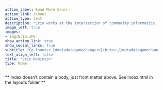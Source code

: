 ```yaml
---
action_label: Read More &rarr;
action_link: /about
action_type: text
description: "Erin works at the intersection of community informatics, Earth science and non-profit management. Over the last 10+ years, she has honed an eclectic skill set both technical and managerial, creating communities and programs with lasting impact around science, data, and technology.She is passionate about fostering innovation through collaboration across diverse nodes."
image_left: true
images:
- img/Erin.JPG
show_action_link: true
show_social_links: true
subtitle: "Co-founder [#metadatagamechangers](https://metadatagamechangers.com/) | Ph.D. Student [University of Colorado, Information Science](https://www.colorado.edu/cmci/infoscience)"
text_align_left: false
title: "Erin Robinson"
type: home
---
```


** index doesn't contain a body, just front matter above.
See index.html in the layouts folder **
